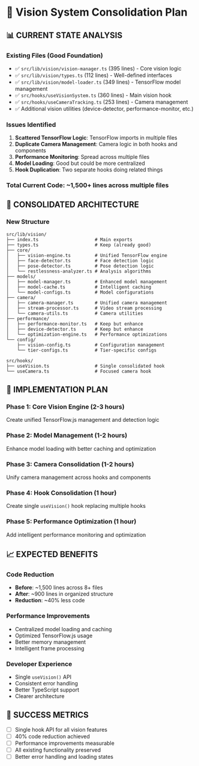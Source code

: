 # 🎯 Vision System Consolidation Plan

## 📊 **CURRENT STATE ANALYSIS**

### **Existing Files (Good Foundation)**
- ✅ `src/lib/vision/vision-manager.ts` (395 lines) - Core vision logic
- ✅ `src/lib/vision/types.ts` (112 lines) - Well-defined interfaces
- ✅ `src/lib/vision/model-loader.ts` (349 lines) - TensorFlow model management
- ✅ `src/hooks/useVisionSystem.ts` (360 lines) - Main vision hook
- ✅ `src/hooks/useCameraTracking.ts` (253 lines) - Camera management
- ✅ Additional vision utilities (device-detector, performance-monitor, etc.)

### **Issues Identified**
1. **Scattered TensorFlow Logic**: TensorFlow imports in multiple files
2. **Duplicate Camera Management**: Camera logic in both hooks and components
3. **Performance Monitoring**: Spread across multiple files
4. **Model Loading**: Good but could be more centralized
5. **Hook Duplication**: Two separate hooks doing related things

### **Total Current Code**: ~1,500+ lines across multiple files

## 🎯 **CONSOLIDATED ARCHITECTURE**

### **New Structure**
```
src/lib/vision/
├── index.ts                     # Main exports
├── types.ts                     # Keep (already good)
├── core/
│   ├── vision-engine.ts         # Unified TensorFlow engine
│   ├── face-detector.ts         # Face detection logic
│   ├── pose-detector.ts         # Pose detection logic
│   └── restlessness-analyzer.ts # Analysis algorithms
├── models/
│   ├── model-manager.ts         # Enhanced model management
│   ├── model-cache.ts           # Intelligent caching
│   └── model-configs.ts         # Model configurations
├── camera/
│   ├── camera-manager.ts        # Unified camera management
│   ├── stream-processor.ts      # Video stream processing
│   └── camera-utils.ts          # Camera utilities
├── performance/
│   ├── performance-monitor.ts   # Keep but enhance
│   ├── device-detector.ts       # Keep but enhance
│   └── optimization-engine.ts   # Performance optimizations
└── config/
    ├── vision-config.ts         # Configuration management
    └── tier-configs.ts          # Tier-specific configs

src/hooks/
├── useVision.ts                 # Single consolidated hook
└── useCamera.ts                 # Focused camera hook
```

## 🚀 **IMPLEMENTATION PLAN**

### **Phase 1: Core Vision Engine (2-3 hours)**
Create unified TensorFlow.js management and detection logic

### **Phase 2: Model Management (1-2 hours)**  
Enhance model loading with better caching and optimization

### **Phase 3: Camera Consolidation (1-2 hours)**
Unify camera management across hooks and components

### **Phase 4: Hook Consolidation (1 hour)**
Create single `useVision()` hook replacing multiple hooks

### **Phase 5: Performance Optimization (1 hour)**
Add intelligent performance monitoring and optimization

## 📈 **EXPECTED BENEFITS**

### **Code Reduction**
- **Before**: ~1,500 lines across 8+ files
- **After**: ~900 lines in organized structure
- **Reduction**: ~40% less code

### **Performance Improvements**
- Centralized model loading and caching
- Optimized TensorFlow.js usage
- Better memory management
- Intelligent frame processing

### **Developer Experience**
- Single `useVision()` API
- Consistent error handling
- Better TypeScript support
- Clearer architecture

## 🎯 **SUCCESS METRICS**
- [ ] Single hook API for all vision features
- [ ] 40% code reduction achieved
- [ ] Performance improvements measurable
- [ ] All existing functionality preserved
- [ ] Better error handling and loading states